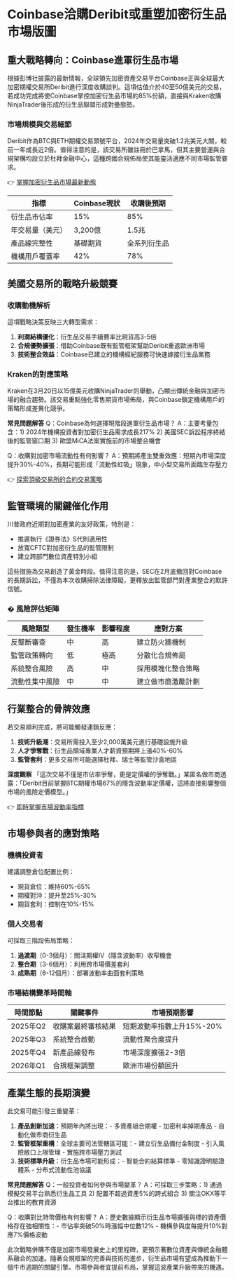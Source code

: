 # Coinbase洽購Deribit或重塑加密衍生品市場版圖

## 重大戰略轉向：Coinbase進軍衍生品市場

根據彭博社披露的最新情報，全球領先加密資產交易平台Coinbase正與全球最大加密期權交易所Deribit進行深度收購談判。這項估值介於40至50億美元的交易，若成功完成將使Coinbase掌控加密衍生品市場約85%份額，直接與Kraken收購NinjaTrader後形成的衍生品聯盟形成對壘態勢。

### 市場規模與交易細節
Deribit作為BTC與ETH期權交易頭號平台，2024年交易量突破1.2兆美元大關，較前一年成長近2倍。值得注意的是，該交易所雖註冊於巴拿馬，但其主要營運與合規架構均設立於杜拜金融中心，這種跨國合規佈局使其能靈活適應不同市場監管要求。

👉 [掌握加密衍生品市場最新動態](https://bit.ly/okx_welcome)

| 指標                | Coinbase現狀 | 收購後預期 |
|---------------------|--------------|------------|
| 衍生品市佔率         | 15%          | 85%        |
| 年交易量（美元）     | 3,200億      | 1.5兆       |
| 產品線完整性         | 基礎期貨     | 全系列衍生品|
| 機構用戶覆蓋率       | 42%          | 78%        |

## 美國交易所的戰略升級競賽

### 收購動機解析
這項戰略決策反映三大轉型需求：
1. **利潤結構優化**：衍生品交易手續費率比現貨高3-5倍
2. **合規優勢擴張**：借助Coinbase既有監管框架幫助Deribit重返歐洲市場
3. **技術整合效益**：Coinbase已建立的機構經紀服務可快速嫁接衍生品業務

### Kraken的對應策略
Kraken在3月20日以15億美元收購NinjaTrader的舉動，凸顯出傳統金融與加密市場的融合趨勢。該交易重點強化零售期貨市場佈局，與Coinbase鎖定機構用戶的策略形成差異化競爭。

**常見問題解答**
Q：Coinbase為何選擇現階段進軍衍生品市場？
A：主要考量包含：1) 2024年機構投資者對加密衍生品需求成長217% 2) 美國SEC訴訟程序終結後的監管窗口期 3) 歐盟MiCA法案實施前的市場整合機會

Q：收購對加密市場流動性有何影響？
A：預期將產生雙重效應：短期內市場深度提升30%-40%，長期可能形成「流動性虹吸」現象，中小型交易所面臨生存壓力

👉 [探索頂級交易所的合約交易策略](https://bit.ly/okx_welcome)

## 監管環境的關鍵催化作用

川普政府近期對加密產業的友好政策，特別是：
- 推遲執行《證券法》S代則適用性
- 放寬CFTC對加密衍生品的監管限制
- 建立跨部門數位資產特別小組

這些措施為交易創造了黃金時段。值得注意的是，SEC在2月底撤回對Coinbase的長期訴訟，不僅為本次收購掃除法律障礙，更釋放出監管部門對產業整合的默許信號。

### � 風險評估矩陣
| 風險類型         | 發生機率 | 影響程度 | 應對方案                     |
|------------------|----------|----------|------------------------------|
| 反壟斷審查       | 中       | 高       | 建立防火牆機制               |
| 監管政策轉向     | 低       | 極高     | 分散化合規佈局               |
| 系統整合風險     | 高       | 中       | 採用模塊化整合策略           |
| 流動性集中風險   | 中       | 中       | 建立做市商激勵計劃           |

## 行業整合的骨牌效應

若交易順利完成，將可能觸發連鎖反應：
1. **技術升級潮**：交易所需投入至少2,000萬美元進行基礎設施升級
2. **人才爭奪戰**：衍生品領域專業人才薪資預期將上漲40%-60%
3. **監管套利**：更多交易所可能選擇杜拜、瑞士等監管沙盒地區

**深度觀察**
「這次交易不僅是市佔率爭奪，更是定價權的爭奪戰。」某匿名做市商透露：「Deribit目前掌握BTC期權市場67%的隱含波動率定價權，這將直接影響整個市場的風險定價模型。」

👉 [即時掌握市場波動率指標](https://bit.ly/okx_welcome)

## 市場參與者的應對策略

### 機構投資者
建議調整倉位配置比例：
- 現貨倉位：維持60%-65%
- 期權對沖：提升至25%-30%
- 期貨套利：控制在10%-15%

### 個人交易者
可採取三階段佈局策略：
1. **過渡期**（0-3個月）：關注期權IV（隱含波動率）收窄機會
2. **整合期**（3-6個月）：利用跨市場價差套利
3. **成熟期**（6-12個月）：部署波動率曲面套利策略

### 市場結構變革時間軸
| 時間節點       | 關鍵事件                   | 市場預期影響               |
|----------------|----------------------------|----------------------------|
| 2025年Q2       | 收購案最終審核結果         | 短期波動率指數上升15%-20%  |
| 2025年Q3       | 系統整合啟動               | 流動性聚合度提升           |
| 2025年Q4       | 新產品線發布               | 市場深度擴張2-3倍          |
| 2026年Q1       | 合規框架調整               | 歐洲市場份額回升           |

## 產業生態的長期演變

此交易可能引發三重變革：
1. **產品創新加速**：預期年內將出現：- 多資產組合期權 - 加密利率掉期產品 - 自動化做市商衍生品
2. **監管框架重構**：全球主要司法管轄區可能：- 建立衍生品備付金制度 - 引入風險敞口上限管理 - 實施跨市場壓力測試
3. **技術標準升級**：衍生品市場可能形成：- 智能合約結算標準 - 零知識證明驗證體系 - 分布式流動性池協議

**常見問題解答**
Q：一般投資者如何參與市場變革？
A：可採取三步策略：1) 通過模擬交易平台熟悉衍生品工具 2) 配置不超過資產5%的跨式組合 3) 關注OKX等平台推出的教育資源

Q：收購對比特幣價格有何影響？
A：歷史數據顯示衍生品市場擴張與標的資產價格存在強相關性：- 市佔率突破50%時漲幅中位數12% - 機構參與度每提升10%對應7%價格波動

此次戰略併購不僅是加密市場發展史上的里程碑，更預示著數位資產與傳統金融體系融合的加速。隨著合規框架的完善與技術的進步，衍生品市場有望成為推動下一個牛市週期的關鍵引擎。市場參與者宜提前布局，掌握這波產業升級帶來的機遇。